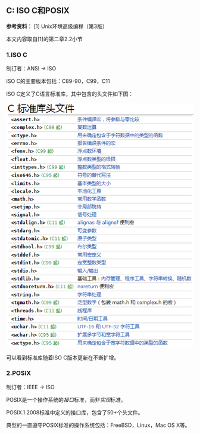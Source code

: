 ## C: ISO C和POSIX

**参考资料**：
\[1\] Unix环境高级编程（第3版）

本文内容取自\[1\]的第二章2.2小节

### 1.ISO C

制订者：ANSI -> ISO

ISO C的主要版本包括：C89-90，C99，C11

ISO C定义了C语言标准库，其中包含的头文件如下图：

![](/assets/c015_001.PNG)

可以看到标准库随着ISO C版本更新在不断扩增。

### 2.POSIX

制订者：IEEE -> ISO

POSIX是一个操作系统的*接口*标准，而非*实现*标准。

POSIX.1 2008标准中定义的接口库，包含了50+个头文件。

典型的一直遵守POSIX标准的操作系统包括：FreeBSD，Linux，Mac OS X等。


